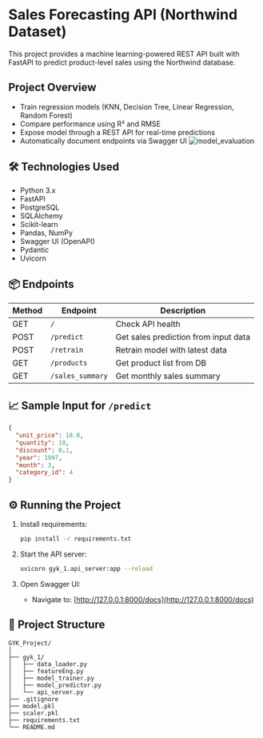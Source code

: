 # Sales Forecasting API (Northwind Dataset)

This project provides a machine learning-powered REST API built with FastAPI to predict product-level sales using the Northwind database.

## Project Overview

- Train regression models (KNN, Decision Tree, Linear Regression, Random Forest)
- Compare performance using R² and RMSE
- Expose model through a REST API for real-time predictions
- Automatically document endpoints via Swagger UI
![model_evaluation](https://github.com/user-attachments/assets/9177b1a7-003e-499c-9c2e-77bcf72d2506)

## 🛠️ Technologies Used

- Python 3.x
- FastAPI
- PostgreSQL
- SQLAlchemy
- Scikit-learn
- Pandas, NumPy
- Swagger UI (OpenAPI)
- Pydantic
- Uvicorn

## 📦 Endpoints

| Method | Endpoint         | Description                          |
| ------ | ---------------- | ------------------------------------ |
| GET    | `/`              | Check API health                     |
| POST   | `/predict`       | Get sales prediction from input data |
| POST   | `/retrain`       | Retrain model with latest data       |
| GET    | `/products`      | Get product list from DB             |
| GET    | `/sales_summary` | Get monthly sales summary            |

## 📈 Sample Input for `/predict`

```json
{
  "unit_price": 18.0,
  "quantity": 10,
  "discount": 0.1,
  "year": 1997,
  "month": 3,
  "category_id": 4
}
```

## ⚙️ Running the Project

1. Install requirements:

   ```bash
   pip install -r requirements.txt
   ```

2. Start the API server:

   ```bash
   uvicorn gyk_1.api_server:app --reload
   ```

3. Open Swagger UI:
   - Navigate to: [http://127.0.0.1:8000/docs](http://127.0.0.1:8000/docs)

## 📁 Project Structure

```
GYK_Project/
│
├── gyk_1/
│   ├── data_loader.py
│   ├── featureEng.py
│   ├── model_trainer.py
│   ├── model_predictor.py
│   └── api_server.py
├── .gitignore
├── model.pkl
├── scaler.pkl
├── requirements.txt
└── README.md
```









